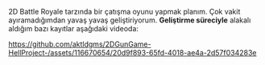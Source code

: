 <p>
  2D Battle Royale tarzında bir çatışma oyunu yapmak planım.
  Çok vakit ayıramadığımdan yavaş yavaş geliştiriyorum.
  <b>Geliştirme süreciyle</b> alakalı aldığım bazı kayıtlar aşağıdaki videoda:
</p>


https://github.com/aktldgms/2DGunGame-HellProject-/assets/116670654/20d9f893-65fd-4018-ae4a-2d57f034283e

